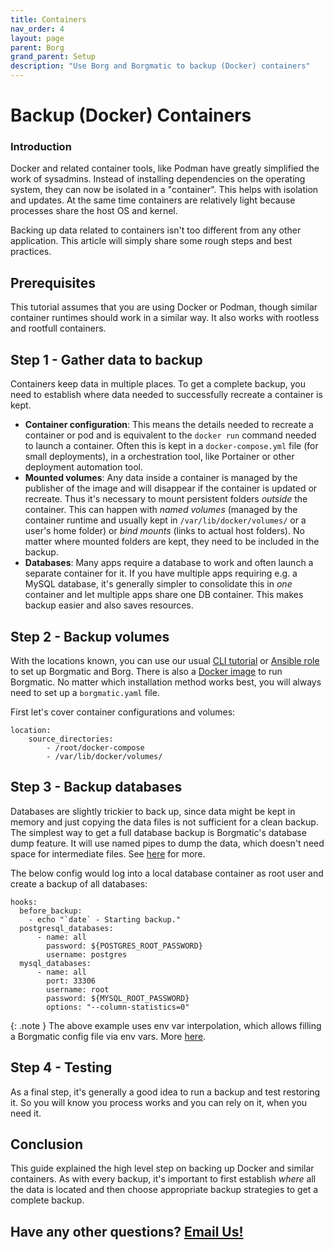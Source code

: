 ```yaml
---
title: Containers
nav_order: 4
layout: page
parent: Borg
grand_parent: Setup
description: "Use Borg and Borgmatic to backup (Docker) containers"
---
```

# Backup (Docker) Containers

### Introduction

Docker and related container tools, like Podman have greatly simplified the work of sysadmins. Instead of installing dependencies on the operating system, they can now be isolated in a "container". This helps with isolation and updates. At the same time containers are relatively light because processes share the host OS and kernel.

Backing up data related to containers isn't too different from any other application. This article will simply share some rough steps and best practices.

## Prerequisites

This tutorial assumes that you are using Docker or Podman, though similar container runtimes should work in a similar way. It also works with rootless and rootfull containers.

## Step 1 - Gather data to backup

Containers keep data in multiple places. To get a complete backup, you need to establish where data needed to successfully recreate a container is kept.

- **Container configuration**: This means the details needed to recreate a container or pod and is equivalent to the `docker run` command needed to launch a container. Often this is kept in a `docker-compose.yml` file (for small deployments), in a orchestration tool, like Portainer or other deployment automation tool.
- **Mounted volumes**: Any data inside a container is managed by the publisher of the image and will disappear if the container is updated or recreate. Thus it's necessary to mount persistent folders *outside* the container. This can happen with *named volumes* (managed by the container runtime and usually kept in `/var/lib/docker/volumes/` or a user's home folder) or *bind mounts* (links to actual host folders). No matter where mounted folders are kept, they need to be included in the backup.
- **Databases**: Many apps require a database to work and often launch a separate container for it. If you have multiple apps requiring e.g. a MySQL database, it's generally simpler to consolidate this in *one* container and let multiple apps share one DB container. This makes backup easier and also saves resources.

## Step 2 - Backup volumes

With the locations known, you can use our usual [CLI tutorial](cli) or [Ansible role](ansible) to set up Borgmatic and Borg. There is also a [Docker image](https://github.com/borgmatic-collective/docker-borgmatic) to run Borgmatic. No matter which installation method works best, you will always need to set up a `borgmatic.yaml` file.

First let's cover container configurations and volumes:

```
location:
    source_directories:
        - /root/docker-compose
        - /var/lib/docker/volumes/
```

## Step 3 - Backup databases

Databases are slightly trickier to back up, since data might be kept in memory and just copying the data files is not sufficient for a clean backup. The simplest way to get a full database backup is Borgmatic's database dump feature. It will use named pipes to dump the data, which doesn't need space for intermediate files. See [here](databases) for more.

The below config would log into a local database container as root user and create a backup of all databases:

```
hooks:
  before_backup:
    - echo "`date` - Starting backup."
  postgresql_databases:
      - name: all
        password: ${POSTGRES_ROOT_PASSWORD}
        username: postgres
  mysql_databases:
      - name: all
        port: 33306
        username: root
        password: ${MYSQL_ROOT_PASSWORD}
        options: "--column-statistics=0"
```

{: .note }
The above example uses env var interpolation, which allows filling a Borgmatic config file via env vars. More [here](https://torsion.org/borgmatic/docs/how-to/provide-your-passwords/#environment-variable-interpolation).

## Step 4 - Testing

As a final step, it's generally a good idea to run a backup and test restoring it. So you will know you process works and you can rely on it, when you need it.

## Conclusion

This guide explained the high level step on backing up Docker and similar containers. As with every backup, it's important to first establish *where* all the data is located and then choose appropriate backup strategies to get a complete backup.

## Have any other questions? [Email Us!](mailto:hello@borgbase.com)